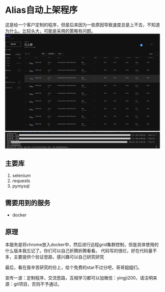 # Alias自动上架程序

这是给一个客户定制的程序，但是后来因为一些原因导致速度总是上不去，不知道为什么。比较头大，可能是采用的策略有问题。
![](./img/1.jpg)
![](./img/2.jpg)
## 主要库
1. selenium
2. requests
3. pymysql

## 需要用到的服务
- docker

## 原理
本服务是将chrome放入docker中，然后进行远程grid集群控制，但是具体使用的什么版本我忘记了。你们可以自己折腾折腾看看。
代码写的很烂，好在代码量不多，主要提供个验证思路，感兴趣可以自己研究研究

最后，看在我辛苦研究的份上，给个免费的star不过分吧，哥哥姐姐们。

宣传一波：定制程序，交流思路，互相学习都可以加微信：yingji200，请注明来源：git项目，否则不予通过。